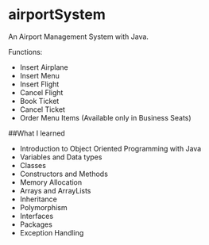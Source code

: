 # airportSystem
An Airport Management System with Java.

Functions: 
 - Insert Airplane
 - Insert Menu 
 - Insert Flight
 - Cancel Flight
 - Book Ticket
 - Cancel Ticket 
 - Order Menu Items (Available only in Business Seats)
 
 ##What I learned
 
 - Introduction to Object Oriented Programming with Java
 - Variables and Data types  
 - Classes 
 - Constructors and Methods 
 - Memory Allocation
 - Arrays and ArrayLists
 - Inheritance
 - Polymorphism
 - Interfaces
 - Packages 
 - Exception Handling 
